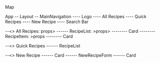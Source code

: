 Map

App
-- Layout
-- MainNavigation
---- Logo
---- All Recipes
---- Quick Recipes
---- New Recipe
---- Search Bar

--<> All Recipes: props>
------ RecipeList: >props>
-------- Card
-------- RecipeItem: >props
-------- Card

--<> Quick Recipes
------ RecipeList

--<> New Recipe
------ Card
------ NewRecipeForm
------ Card
